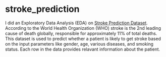 # stroke_prediction
I did an Exploratory Data Analysis (EDA) on [Stroke Prediction Dataset](https://www.kaggle.com/datasets/fedesoriano/stroke-prediction-dataset). According to the World Health Organization (WHO) stroke is the 2nd leading cause of death globally, responsible for approximately 11% of total deaths.
This dataset is used to predict whether a patient is likely to get stroke based on the input parameters like gender, age, various diseases, and smoking status. Each row in the data provides relavant information about the patient.


